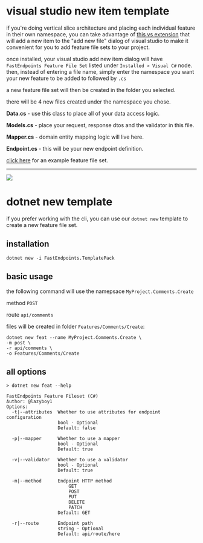 # visual studio new item template
if you're doing vertical slice architecture and placing each individual feature in their own namespace, you can take advantage of [this vs extension](https://marketplace.visualstudio.com/items?itemName=dj-nitehawk.FastEndpointsVSExtension) that will add a new item to the "add new file" dialog of visual studio to make it convenient for you to add feature file sets to your project.

once installed, your visual studio add new item dialog will have `FastEndpoints Feature File Set` listed under `Installed > Visual C#` node. then, instead of entering a file name, simply enter the namespace you want your new feature to be added to followed by `.cs`

a new feature file set will then be created in the folder you selected.

there will be 4 new files created under the namespace you chose.

**Data.cs** - use this class to place all of your data access logic.

**Models.cs** - place your request, response dtos and the validator in this file.

**Mapper.cs** - domain entity mapping logic will live here.

**Endpoint.cs** - this will be your new endpoint definition.

[click here](https://github.com/dj-nitehawk/MiniDevTo/tree/main/Features/Author/Articles/SaveArticle) for an example feature file set.

---

<a target="_blank" href="https://dev-to-uploads.s3.amazonaws.com/uploads/articles/b34139su76mm3toq9dps.gif">
  <img src="https://dev-to-uploads.s3.amazonaws.com/uploads/articles/b34139su76mm3toq9dps.gif">
</a>

# dotnet new template
if you prefer working with the cli, you can use our `dotnet new` template to create a new feature file set.

## installation
```shell
dotnet new -i FastEndpoints.TemplatePack
```

## basic usage
the following command will use the namepsace `MyProject.Comments.Create`

method `POST` 

route `api/comments`

files will be created in folder `Features/Comments/Create`:

```shell
dotnet new feat --name MyProject.Comments.Create \
-m post \
-r api/comments \
-o Features/Comments/Create
```

## all options
```shell
> dotnet new feat --help

FastEndpoints Feature Fileset (C#)
Author: @lazyboy1
Options:
  -t|--attributes  Whether to use attributes for endpoint configuration
                   bool - Optional
                   Default: false

  -p|--mapper      Whether to use a mapper
                   bool - Optional
                   Default: true

  -v|--validator   Whether to use a validator
                   bool - Optional
                   Default: true

  -m|--method      Endpoint HTTP method
                       GET
                       POST
                       PUT
                       DELETE
                       PATCH
                   Default: GET

  -r|--route       Endpoint path
                   string - Optional
                   Default: api/route/here
```
